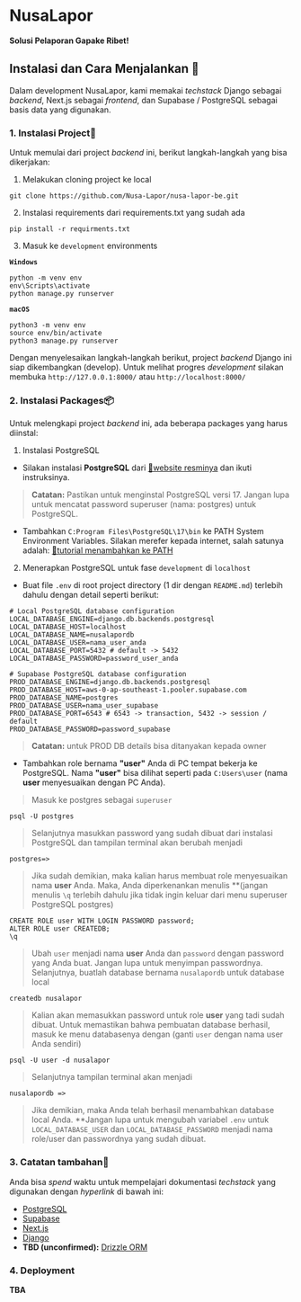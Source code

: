 # NusaLapor

**Solusi Pelaporan Gapake Ribet!**

## Instalasi dan Cara Menjalankan 📌

Dalam development NusaLapor, kami memakai _techstack_ Django sebagai _backend_, Next.js sebagai _frontend_, dan Supabase / PostgreSQL sebagai basis data yang digunakan.

### 1. Instalasi Project🙌

Untuk memulai dari project *backend* ini, berikut langkah-langkah yang bisa dikerjakan:

1. Melakukan cloning project ke local
```git
git clone https://github.com/Nusa-Lapor/nusa-lapor-be.git
```

2. Instalasi requirements dari requirements.txt yang sudah ada
```terminal
pip install -r requirments.txt
```

3. Masuk ke `development` environments

**`Windows`**
```terminal
python -m venv env
env\Scripts\activate
python manage.py runserver
```

**`macOS`**
```terminal
python3 -m venv env 
source env/bin/activate
python3 manage.py runserver
```

Dengan menyelesaikan langkah-langkah berikut, project *backend* Django ini siap dikembangkan (develop). Untuk melihat progres *development* silakan membuka `http://127.0.0.1:8000/` atau `http://localhost:8000/`

### 2. Instalasi Packages📦

Untuk melengkapi project *backend* ini, ada beberapa packages yang harus diinstal:

1. Instalasi PostgreSQL
- Silakan instalasi **PostgreSQL** dari [🔗website resminya](https://www.postgresql.org/download/) dan ikuti instruksinya.
> **Catatan:** Pastikan untuk menginstal PostgreSQL versi 17. Jangan lupa untuk mencatat password superuser (nama: postgres) untuk PostgreSQL.
- Tambahkan `C:Program Files\PostgreSQL\17\bin` ke PATH System Environment Variables. Silakan merefer kepada internet, salah satunya adalah: [🔗tutorial menambahkan ke PATH](https://www.java.com/en/download/help/path.html)

2. Menerapkan PostgreSQL untuk fase `development` di `localhost`
- Buat file `.env` di root project directory (1 dir dengan `README.md`) terlebih dahulu dengan detail seperti berikut:
```env
# Local PostgreSQL database configuration
LOCAL_DATABASE_ENGINE=django.db.backends.postgresql
LOCAL_DATABASE_HOST=localhost
LOCAL_DATABASE_NAME=nusalapordb
LOCAL_DATABASE_USER=nama_user_anda
LOCAL_DATABASE_PORT=5432 # default -> 5432
LOCAL_DATABASE_PASSWORD=password_user_anda

# Supabase PostgreSQL database configuration
PROD_DATABASE_ENGINE=django.db.backends.postgresql
PROD_DATABASE_HOST=aws-0-ap-southeast-1.pooler.supabase.com
PROD_DATABASE_NAME=postgres
PROD_DATABASE_USER=nama_user_supabase
PROD_DATABASE_PORT=6543 # 6543 -> transaction, 5432 -> session / default
PROD_DATABASE_PASSWORD=password_supabase
```
> **Catatan:** untuk PROD DB details bisa ditanyakan kepada owner
- Tambahkan role bernama **"user"** Anda di PC tempat bekerja ke PostgreSQL. Nama **"user"** bisa dilihat seperti pada `C:Users\user` (nama **user** menyesuaikan dengan PC Anda).
> Masuk ke postgres sebagai `superuser`
```terminal
psql -U postgres
```
> Selanjutnya masukkan password yang sudah dibuat dari instalasi PostgreSQL dan tampilan terminal akan berubah menjadi
```terminal
postgres=> 
```
> Jika sudah demikian, maka kalian harus membuat role menyesuaikan nama **user** Anda. Maka, Anda diperkenankan menulis **(jangan menulis `\q` terlebih dahulu jika tidak ingin keluar dari menu superuser PostgreSQL postgres)
```terminal
CREATE ROLE user WITH LOGIN PASSWORD password;
ALTER ROLE user CREATEDB;
\q
```
> Ubah `user` menjadi nama **user** Anda dan `password` dengan password yang Anda buat. Jangan lupa untuk menyimpan passwordnya. Selanjutnya, buatlah database bernama `nusalapordb` untuk database local
```terminal
createdb nusalapor
```
> Kalian akan memasukkan password untuk role **user** yang tadi sudah dibuat. Untuk memastikan bahwa pembuatan database berhasil, masuk ke menu databasenya dengan (ganti `user` dengan nama user Anda sendiri)
```terminal
psql -U user -d nusalapor
```
> Selanjutnya tampilan terminal akan menjadi
```terminal
nusalapordb =>
```
> Jika demikian, maka Anda telah berhasil menambahkan database local Anda. **Jangan lupa untuk mengubah variabel `.env` untuk `LOCAL_DATABASE_USER` dan `LOCAL_DATABASE_PASSWORD` menjadi nama role/user dan passwordnya yang sudah dibuat.

### 3. Catatan tambahan📝

Anda bisa _spend_ waktu untuk mempelajari dokumentasi _techstack_ yang digunakan dengan _hyperlink_ di bawah ini:

- [PostgreSQL](https://postgresql.org)
- [Supabase](https://supabase.com)
- [Next.js](https://nextjs.org)
- [Django](https://www.djangoproject.com/)
- **TBD (unconfirmed):** [Drizzle ORM](https://orm.drizzle.team)

### 4. Deployment
**TBA**